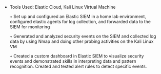 - Tools Used: Elastic Cloud, Kali Linux Virtual Machine
  
  ◦ Set up and configured an Elastic SIEM in a home lab environment, configured elastic agents for log collection, and forwarded data to the SIEM for monitoring

  ◦ Generated and analyzed security events on the SIEM and collected log data by using Nmap and doing other probing activities on the Kali Linux VM 

  ◦ Created a custom dashboard in Elastic SIEM to visualize security events and demonstrated skills in interpreting data and pattern recognition. Created and tested alert rules to detect specific events. 
